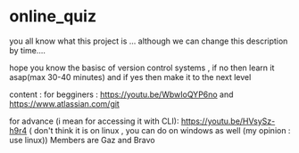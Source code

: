 # online_quiz

you all know what this project is ... although we can change this description by time....

hope you know the basisc of version control systems , if no then learn it asap(max 30-40 minutes) and if yes then make it to the next level 

content :
for begginers : https://youtu.be/WbwIoQYP6no  and  
                https://www.atlassian.com/git
                
                
for advance (i mean for accessing it with CLI): https://youtu.be/HVsySz-h9r4
( don't think it is on linux , you can do on windows as well (my opinion : use linux))
Members are Gaz and Bravo
